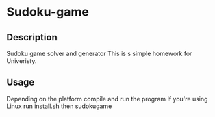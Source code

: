 # Sudoku-game

## Description
Sudoku game solver and generator
This is s simple homework for Univeristy.
## Usage
Depending on the platform compile and run the program
If you're using Linux run install.sh then sudokugame
